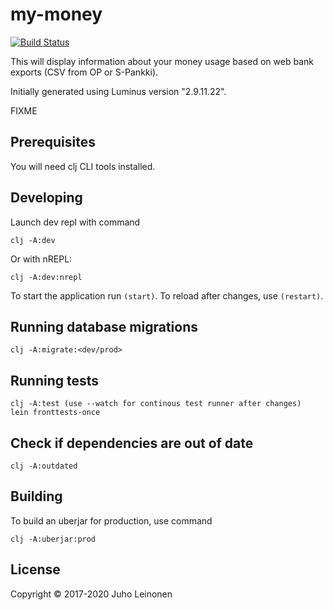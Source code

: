 # my-money

[![Build Status](https://travis-ci.org/Juholei/my-money.svg?branch=master)](https://travis-ci.org/Juholei/my-money)

This will display information about your money usage based on web bank exports (CSV from OP or S-Pankki).

Initially generated using Luminus version "2.9.11.22".

FIXME

## Prerequisites

You will need clj CLI tools installed.

## Developing

Launch dev repl with command

	clj -A:dev

Or with nREPL:

	clj -A:dev:nrepl

To start the application run `(start)`. To reload after changes, use `(restart)`.


## Running database migrations

	clj -A:migrate:<dev/prod>

## Running tests

	clj -A:test (use --watch for continous test runner after changes)
	lein fronttests-once

## Check if dependencies are out of date

	clj -A:outdated

## Building

To build an uberjar for production, use command

	clj -A:uberjar:prod

## License

Copyright © 2017-2020 Juho Leinonen
